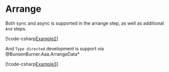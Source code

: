 # Arrange

Both sync and async is supported in the arrange step, as well as
additional `And` steps.

[!code-csharp[Example2](../../../Core/BunsenBurner.Tests/Examples/ArrangeActAssert.cs#Example2)]

And `Type directed` development is support via @BunsenBurner.Aaa.ArrangeData*

[!code-csharp[Example3](../../../Core/BunsenBurner.Tests/Examples/ArrangeActAssert.cs#Example3)]
